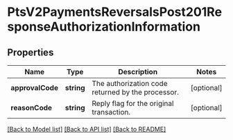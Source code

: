 # PtsV2PaymentsReversalsPost201ResponseAuthorizationInformation

## Properties
Name | Type | Description | Notes
------------ | ------------- | ------------- | -------------
**approvalCode** | **string** | The authorization code returned by the processor. | [optional] 
**reasonCode** | **string** | Reply flag for the original transaction. | [optional] 

[[Back to Model list]](../README.md#documentation-for-models) [[Back to API list]](../README.md#documentation-for-api-endpoints) [[Back to README]](../README.md)


